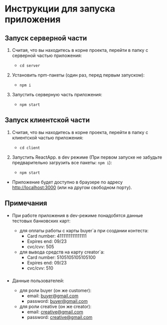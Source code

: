 # Инструкции для запуска приложения

## Запуск серверной части 

1. Считая, что вы находитесь в корне проекта, перейти в папку с серверной частью приложения:

   - `cd server`

1. Установить npm-пакеты (один раз, перед первым запуском):

   - `npm i`

1. Запустить серверную часть приложения:

   - `npm start`

## Запуск клиентской части

1. Считая, что вы находитесь в корне проекта, перейти в папку с клиентской частью приложения:

   - `cd client`

1. Запустить ReactApp. в dev режиме (При первом запуске не забудьте предварительно загрузить все пакеты: `npm i`):

   - `npm start` 

- Приложение будет доступно в браузере по адресу [http://localhost:3000](http://localhost:3000) (или на другом свободном порту).

## Примечания

- При работе приложения в dev-режиме понадобятся данные тестовых банковских карт:

  - для оплаты работы с карты buyer`а при создании контеста:
    - Card number: 4111111111111111
    - Expires end: 09/23
    - cvc/cvv: 505
  - для вывода средств на карту creator`а:
    - Card number: 5105105105105100
    - Expires end: 09/23
    - cvc/cvv: 510
###     
- Данные пользователей:

  - для роли buyer (он же customer):
    - email: buyer@gmail.com
    - password: buyer@gmail.com
  - для роли creative (он же creator):
    - email: creative@gmail.com
    - password: creative@gmail.com
